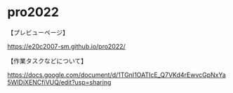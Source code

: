 # pro2022

【プレビューページ】

https://e20c2007-sm.github.io/pro2022/

【作業タスクなどについて】

https://docs.google.com/document/d/1TGnI1OATIcE_Q7VKd4rEwvcGpNxYa5WIDiXENCfiVUQ/edit?usp=sharing
